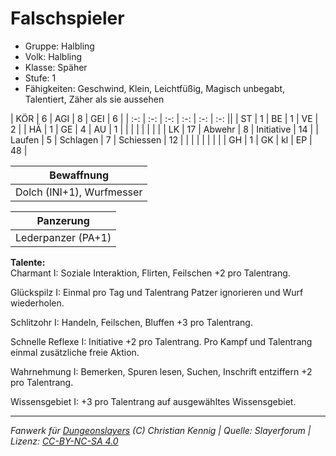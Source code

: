 # Falschspieler  
- Gruppe: Halbling  
- Volk: Halbling  
- Klasse: Späher  
- Stufe: 1  
- Fähigkeiten: Geschwind, Klein, Leichtfüßig, Magisch unbegabt, Talentiert, Zäher als sie aussehen  


| KÖR    | 6  | AGI      | 8  | GEI        | 6  |
| :-: | :-: | :-: | :-: | :-: | :-: ||
| ST     | 1  | BE       | 1  | VE         | 2  |
| HÄ     | 1  | GE       | 4  | AU         | 1  |
|        |    |          |    |            |    |
| LK     | 17 | Abwehr   | 8  | Initiative | 14 |
| Laufen | 5  | Schlagen | 7  | Schiessen  | 12 |
|        |    |          |    |            |    |
| GH     | 1  | GK       | kl | EP         | 48 |


| Bewaffnung |
| --- |
| Dolch (INI+1), Wurfmesser |


| Panzerung |
| --- |
| Lederpanzer (PA+1) |


**Talente:**  
Charmant I: Soziale Interaktion, Flirten, Feilschen +2 pro Talentrang.

Glückspilz I: Einmal pro Tag und Talentrang Patzer ignorieren und Wurf wiederholen.

Schlitzohr I: Handeln, Feilschen, Bluffen +3 pro Talentrang.

Schnelle Reflexe I: Initiative +2 pro Talentrang. Pro Kampf und Talentrang einmal zusätzliche freie Aktion.

Wahrnehmung I: Bemerken, Spuren lesen, Suchen, Inschrift entziffern +2 pro Talentrang.

Wissensgebiet I: +3 pro Talentrang auf ausgewähltes Wissensgebiet.





___
*Fanwerk für [Dungeonslayers](https://www.dungeonslayers.net/) (C) Christian Kennig | Quelle: Slayerforum | Lizenz: [CC-BY-NC-SA 4.0](https://creativecommons.org/licenses/by-nc-sa/4.0/deed.de)*